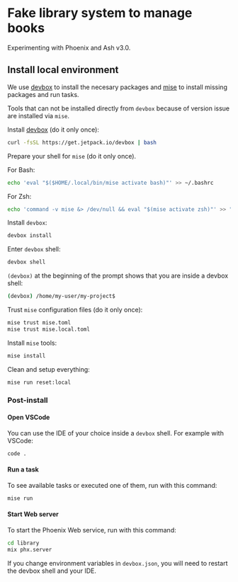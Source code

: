 # Fake library system to manage books

Experimenting with Phoenix and Ash v3.0.

## Install local environment

We use [devbox](https://www.jetify.com/devbox) to install the necesary packages
and [mise](https://mise.jdx.dev/) to install missing packages and run tasks.

Tools that can not be installed directly from `devbox` because of version issue
are installed via `mise`.

Install [devbox](https://www.jetify.com/docs/devbox/quickstart/) (do it only once):

```sh
curl -fsSL https://get.jetpack.io/devbox | bash
```

Prepare your shell for `mise` (do it only once).

For Bash:

```sh
echo 'eval "$($HOME/.local/bin/mise activate bash)"' >> ~/.bashrc
```

For Zsh:

```sh
echo 'command -v mise &> /dev/null && eval "$(mise activate zsh)"' >> "${ZDOTDIR-$HOME}/.zshrc"
```

Install `devbox`:

```sh
devbox install
```

Enter `devbox` shell:

```sh
devbox shell
```

`(devbox)` at the beginning of the prompt shows that you are inside a devbox
shell:

```sh
(devbox) /home/my-user/my-project$
```

Trust `mise` configuration files (do it only once):

```sh
mise trust mise.toml
mise trust mise.local.toml
```

Install `mise` tools:

```sh
mise install
```

Clean and setup everything:

```sh
mise run reset:local
```

### Post-install

#### Open VSCode

You can use the IDE of your choice inside a `devbox` shell. For example with
VSCode:

```sh
code .
```

#### Run a task

To see available tasks or executed one of them, run with this command:

```sh
mise run
```

#### Start Web server

To start the Phoenix Web service, run with this command:

```sh
cd library
mix phx.server
```

If you change environment variables in `devbox.json`, you will need to restart
the devbox shell and your IDE.
